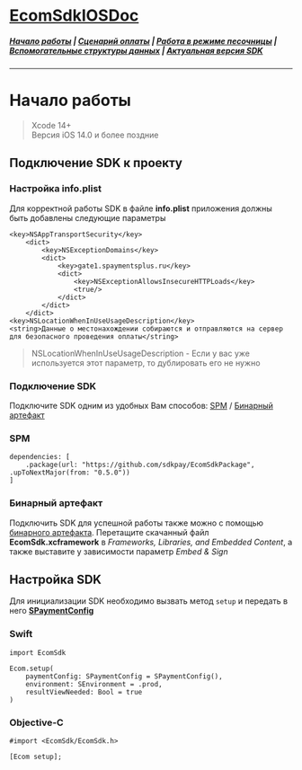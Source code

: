 # [EcomSdkIOSDoc](https://sdkpay.github.io/EcomSdkIOSDoc)

##### [Начало работы](https://sdkpay.github.io/EcomSdkIOSDoc/start) | [Сценарий оплаты](https://sdkpay.github.io/EcomSdkIOSDoc/payment_script) | [Работа в режиме песочницы](https://sdkpay.github.io/EcomSdkIOSDoc/sandbox_mode) | [Вспомогательные структуры данных](https://sdkpay.github.io/EcomSdkIOSDoc/data_structures) | [Актуальная версия SDK](https://sdkpay.github.io/EcomSdkIOSDoc/version)
---

# Начало работы
> Xcode 14+  
> Версия iOS 14.0 и более поздние

## Подключение SDK к проекту

### Настройка info.plist
Для корректной работы SDK в файле **info.plist** приложения должны быть добавлены следующие параметры
```
<key>NSAppTransportSecurity</key>
    <dict>
        <key>NSExceptionDomains</key>
        <dict>
            <key>gate1.spaymentsplus.ru</key>
            <dict>
                <key>NSExceptionAllowsInsecureHTTPLoads</key>
                <true/>
            </dict>
        </dict>
    </dict>
<key>NSLocationWhenInUseUsageDescription</key>
<string>Данные о местонахождении собираются и отправляются на сервер для безопасного проведения оплаты</string>
```
> NSLocationWhenInUseUsageDescription - Если у вас уже используется этот параметр, то дублировать его не нужно

### Подключение SDK
Подключите SDK одним из удобных Вам способов: [SPM](https://sdkpay.github.io/EcomSdkIOSDoc/start#SPM) / [Бинарный артефакт](https://sdkpay.github.io/EcomSdkIOSDoc/start#Бинарныйартефакт)

### SPM
```
dependencies: [
    .package(url: "https://github.com/sdkpay/EcomSdkPackage", .upToNextMajor(from: "0.5.0"))
]
```

### Бинарный артефакт
Подключить SDK для успешной работы также можно с помощью [бинарного артефакта](https://github.com/sdkpay/EcomSdkPackage). Перетащите скачанный файл **EcomSdk.xcframework** в *Frameworks, Libraries, and Embedded Content*, а также выставите у зависимости параметр *Embed & Sign*

## Настройка SDK
Для инициализации SDK необходимо вызвать метод `setup` и передать в него **[SPaymentConfig](https://sdkpay.github.io/EcomSdkIOSDoc/data_structures#SPaymentConfig)**

### Swift
```
import EcomSdk

Ecom.setup(
    paymentConfig: SPaymentConfig = SPaymentConfig(),
    environment: SEnvironment = .prod,
    resultViewNeeded: Bool = true
)
```

### Objective-C
```
#import <EcomSdk/EcomSdk.h>

[Ecom setup];
```
